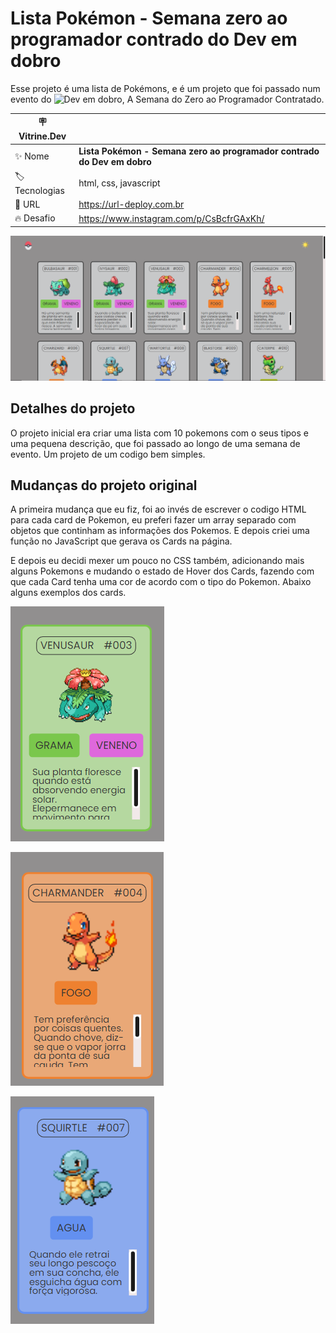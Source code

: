# Lista Pokémon - Semana zero ao programador contrado do Dev em dobro

Esse projeto é uma lista de Pokémons, e é um projeto que foi passado num evento do ![Dev em dobro](https://www.instagram.com/devemdobro/), A Semana do Zero ao Programador Contratado.

| :placard: Vitrine.Dev |     |
| -------------  | --- |
| :sparkles: Nome        | **Lista Pokémon - Semana zero ao programador contrado do Dev em dobro**
| :label: Tecnologias | html, css, javascript
| :rocket: URL         | https://url-deploy.com.br
| :fire: Desafio     | https://www.instagram.com/p/CsBcfrGAxKh/

<!-- Inserir imagem com a #vitrinedev ao final do link -->
![](assets/imgs/resultado.png#vitrinedev)

## Detalhes do projeto

O projeto inicial era criar uma lista com 10 pokemons com o seus tipos e uma pequena descrição, que foi 
passado ao longo de uma semana de evento. Um projeto de um codigo bem simples.

## Mudanças do projeto original

A primeira mudança que eu fiz, foi ao invés de escrever o codigo HTML para cada card de Pokemon, eu preferi 
fazer um array separado com objetos que continham as informações dos Pokemos. E depois criei uma função no 
JavaScript que gerava os Cards na página.

E depois eu decidi mexer um pouco no CSS também, adicionando mais alguns Pokemons e mudando o estado de Hover 
dos Cards, fazendo com que cada Card tenha uma cor de acordo com o tipo do Pokemon. Abaixo alguns exemplos dos 
cards.

![Hover dos Pokemons tipo Grama](assets/imgs/hover-grama.png)

![Hover dos Pokemons tipo Fogo](assets/imgs/hover-fogo.png)

![Hover dos Pokemons tipo Água](assets/imgs/hover-agua.png)
